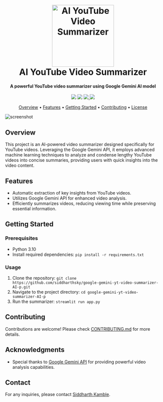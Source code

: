 <h1 align="center">
  <br>
  <a href="https://github.com/siddharthsky/google-gemini-yt-video-summarizer-AI-p"><img src="https://i.imgur.com/Jk1wxO3.png" alt="AI YouTube Video Summarizer" width="200"></a>
  <br>
  AI YouTube Video Summarizer
  <br>
</h1>

<h4 align="center">A powerful YouTube video summarizer using Google Gemini AI model</h4>

<p align="center">
  <a href="https://github.com/siddharthsky/google-gemini-yt-video-summarizer-AI-p/issues"><img src="https://img.shields.io/github/issues/siddharthsky/google-gemini-yt-video-summarizer-AI-p"></a>
  <a href="https://github.com/siddharthsky/google-gemini-yt-video-summarizer-AI-p/stargazers"><img src="https://img.shields.io/github/stars/siddharthsky/google-gemini-yt-video-summarizer-AI-p"></a>
  <a href="YOUR_CONTRIBUTION_GUIDELINES">
    <img src="https://img.shields.io/badge/Contributions-Welcome-brightgreen.svg">
  </a>
  <a href="LICENSE_URL">
    <img src="https://img.shields.io/badge/License-MIT-blue.svg">
  </a>
</p>

<p align="center">
  <a href="#overview">Overview</a> •
  <a href="#features">Features</a> •
  <a href="#getting-started">Getting Started</a> •
  <a href="#contributing">Contributing</a> •
  <a href="#license">License</a>
</p>

![screenshot](https://i.imgur.com/aR9KzlW.jpeg)

## Overview

This project is an AI-powered video summarizer designed specifically for YouTube videos. Leveraging the Google Gemini API, it employs advanced machine learning techniques to analyze and condense lengthy YouTube videos into concise summaries, providing users with quick insights into the video content.

## Features

- Automatic extraction of key insights from YouTube videos.
- Utilizes Google Gemini API for enhanced video analysis.
- Efficiently summarizes videos, reducing viewing time while preserving essential information.

## Getting Started

### Prerequisites

- Python 3.10
- Install required dependencies: `pip install -r requirements.txt`

### Usage

1. Clone the repository: `git clone https://github.com/siddharthsky/google-gemini-yt-video-summarizer-AI-p.git`
2. Navigate to the project directory: `cd google-gemini-yt-video-summarizer-AI-p`
3. Run the summarizer: `streamlit run app.py`

## Contributing

Contributions are welcome! Please check [CONTRIBUTING.md](CONTRIBUTING.md) for more details.

## Acknowledgments

- Special thanks to [Google Gemini API](https://example.com/gemini-api) for providing powerful video analysis capabilities.

## Contact

For any inquiries, please contact [Siddharth Kamble](https://github.com/siddharthsky).

